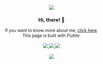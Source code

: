 <div align=center>
	<img src="https://capsule-render.vercel.app/api?type=waving&color=auto&height=200&section=header&text=Ethan-OH's%20Github&fontSize=50" />
</div>
<div align=center>
	<h3>Hi, there! 👋</h3>
</div>
<div align=center>
	If you want to know more about me, <a href="http://ethan-oh.github.io">click here</a>.
	<br>This page is built with Flutter.
</div>

<br>

<div align=center>
	<a href="mailto:osm6227@gmail.com">
		<img src="https://img.shields.io/badge/GMail-4285F4?style=for-the-badge&logo=Google&logoColor=white" />
	</a>
	<a href="https://ethan-oh.notion.site/dfc9c2edcc1345cb90d11d4261bd0a79?pvs=4">
		<img src="https://img.shields.io/badge/Notion-000000?style=for-the-badge&logo=Notion&logoColor=white" />
	</a>
	<a href="https://www.youtube.com/@ethan-oh">
		<img src="https://img.shields.io/badge/Youtube-EE0000?style=for-the-badge&logo=Youtube&logoColor=white" />
	</a>
	<br>
</div>
<br>
<div align=center>
	<!--Hits 설정 -->
<a href="https://github.com/Ethan-OH">
	<img src="https://hits.seeyoufarm.com/api/count/incr/badge.svg?url=https%3A%2F%2Fgithub.com%2FEthan-OH&count_bg=%2379C83D&title_bg=%23555555&icon=&icon_color=%23E7E7E7&title=hits&edge_flat=false"/>
</a>
<br>
<br>
